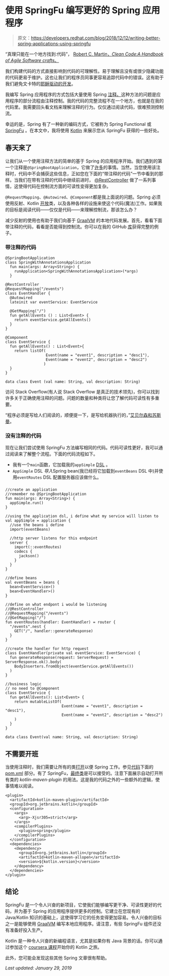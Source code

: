# 使用 SpringFu 编写更好的 Spring 应用程序

> 原文：<https://developers.redhat.com/blog/2018/12/12/writing-better-spring-applications-using-springfu>

“真理只能在一个地方找到:代码”， [Robert C. Martin，*Clean Code:A Handbook of Agile Software crafts*。](https://www.goodreads.com/book/show/3735293-clean-code)

我们构建代码的方式直接影响到代码的可理解性。易于理解且没有或很少隐藏功能的代码更易于维护。这也让我们的程序员同事更容易追踪代码中的错误。这有助于我们避免文卡特的[耶稣驱动的开发](https://aidium.se/2015/06/tdd-with-venkat/)。

我编写 Spring 应用程序的方式包括大量使用 Spring [注释。](https://springframework.guru/spring-framework-annotations/)这种方法的问题是应用程序的部分流程由注释控制。我的代码的完整流程不在一个地方，也就是在我的代码里。我需要回头看文档来理解注释的行为。仅仅通过阅读代码，很难预测控制流。

幸运的是，Spring 有了一种新的编码方式，它被称为 Spring Functional 或 [SpringFu](https://github.com/spring-projects/spring-fu) 。在本文中，我将使用 [Kotlin](https://kotlinlang.org) 来展示您从 SpringFu 获得的一些好处。

## 春天来了

让我们从一个使用注释方法的简单的基于 Spring 的应用程序开始。我们遇到的第一个注释是`@SpringBootApplication`，它做了[许多](https://docs.spring.io/spring-boot/docs/current/reference/html/using-boot-using-springbootapplication-annotation.html)的事情。当然，当您使用该注释时，代码中不会捕获这些信息，正如您在下面的“带注释的代码”一节中看到的那样。当我们在带有注释的代码中继续前进时， [@RestController](https://docs.spring.io/spring-framework/docs/current/javadoc-api/org/springframework/web/bind/annotation/RestController.html) 做了一系列事情，这使得代码在控制流方面的可读性变得更加复杂。

`@RequestMapping`、`@Autowired`、`@Component`都是我上面说的问题。Spring 必须使用反射、Kotlin [开放](https://kotlinlang.org/docs/reference/classes.html#inheritance)类，以及各种各样的设施来使这个代码(魔法)工作。如果我的目标是阅读代码——仅仅是代码——来理解控制流，那该怎么办？

减少反射的使用也有助于我们向基于 [GraalVM](https://www.graalvm.org) 的本地代码发展。首先，看看下面带注释的代码，看看是否能得到控制流。你可以在我的 GitHub [库](https://github.com/masoodfaisal/spring-app-no-annotations)获得完整的例子。

### 带注释的代码

```
@SpringBootApplication
class SpringWithAnnotationsApplication
  fun main(args: Array<String>) {
    runApplication<SpringWithAnnotationsApplication>(*args)
  }

@RestController
@RequestMapping("/events")
class EventHandler {
  @Autowired
  lateinit var eventService: EventService

  @GetMapping("/")
  fun getAllEvents () : List<Event> {
    return eventService.getAllEvents()
  }
}

@Component
class EventService {
  fun getAllEvents() : List<Event>{
    return listOf(
                  Event(name = "event1", description = "desc1"),
                  Event(name = "event2", description = "desc2")
                 )
  }
}

data class Event (val name: String, val description: String)
```

访问 Stack Overflow(有人说 Stack Overflow 是真正的技术领先)，你可以找到许多关于正确使用注释的问题。问题的数量和种类将让您了解代码可读性有多重要。

“程序必须是写给人们阅读的，顺便提一下，是写给机器执行的，”[艾贝尔森和苏斯曼](https://en.wikiquote.org/wiki/Programming_languages)。

### 没有注释的代码

现在让我们尝试使用 SpringFu 方法编写相同的代码。代码可读性更好，我可以通过阅读来了解整个流程。下面的代码流程如下。

*   我有一个`main`函数，它加载我的`appSimple` [DSL](https://en.wikipedia.org/wiki/Domain-specific_language) 。
*   `AppSimple` DSL *导入*Spring bean(我已经将它加载到`eventBeans` DSL 中)并使用`eventRoutes` DSL 配置服务器应该做什么。

### 

```
//create an application
//remember no @SpringBootApplication
fun main(args: Array<String>) {
  appSimple.run()
}

//using the application dsl, i define what my service will listen to
val appSimple = application {
  //use the beans i define
  import(eventBeans)

  //http server listens for this endpoint
  server {
    import(::eventRoutes)
    codecs {
      jackson()
    }
  }
}

//define beans
val eventBeans = beans {
  bean<EventService>()
  bean<EventHandler>()
}

//define on what endpont i would be listening
//@RestController
//@RequestMapping("/events")
//@GetMapping("/")
fun eventRoutes(handler: EventHandler) = router {
  "/events".nest {
    GET("/", handler::generateResponse)
  }
}

//create the handler for http request
class EventHandler(private val eventService: EventService) {
  fun generateResponse(request: ServerRequest) = ServerResponse.ok().body(
    BodyInserters.fromObject(eventService.getAllEvents())
  )
}

//business logic
// no need to @Component
class EventService {
  fun getAllEvents(): List<Event> {
    return mutableListOf(
                         Event(name = "event1", description = "desc1"),
                         Event(name = "event2", description = "desc2")
    )
  }
}

data class Event(val name: String, val description: String)
```

## 不需要开班

当使用注释时，我们需要让所有的类[打开](https://kotlinlang.org/docs/reference/compiler-plugins.html)以便 Spring 工作。参见[代码](https://github.com/masoodfaisal/spring-app-no-annotations)下面的 [pom.xml](https://github.com/masoodfaisal/spring-app-no-annotations/blob/master/spring-with-annotations/pom.xml) 部分。有了 SpringFu，[最终类](https://docs.oracle.com/javase/tutorial/java/IandI/final.html)是可以接受的。注意下面展示自动打开所有类的 *kotlin-maven-plugin* 的用法。这是我的代码之外的一些额外的逻辑，使事情难以阅读。

```
<plugin>
  <artifactId>kotlin-maven-plugin</artifactId>
  <groupId>org.jetbrains.kotlin</groupId>
  <configuration>
    <args>
      <arg>-Xjsr305=strict</arg>
    </args>
    <compilerPlugins>
      <plugin>spring</plugin>
    </compilerPlugins>
  </configuration>
  <dependencies>
    <dependency>
      <groupId>org.jetbrains.kotlin</groupId>
      <artifactId>kotlin-maven-allopen</artifactId>
      <version>${kotlin.version}</version>
    </dependency>
  </dependencies>
</plugin>
```

## 结论

SpringFu 是一个令人兴奋的新项目，它使我们能够编写更干净、可读性更好的代码，并为基于 Spring 的应用程序提供更多的控制。它建立在您现有的 Java/Kotlin 知识的基础上，这使得学习它的任务变得更加容易。令人兴奋的目标之一是能够使用 [GraalVM](https://www.graalvm.org) 编写本地应用程序。请注意，有些 SpringFu 组件还没有准备好投入生产。

Kotlin 是一种令人兴奋的新编程语言，尤其是如果你有 Java 背景的话。你可以通过参加这个 [coursera 课程](https://www.coursera.org/learn/kotlin-for-java-developers)开始你的 Kotlin 之旅。

此外，您可能会发现这些其他 Spring 文章很有帮助。

*Last updated: January 29, 2019*